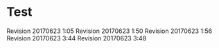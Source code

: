 # Test
Revision 20170623 1:05
Revision 20170623 1:50
Revision 20170623 1:56
Revision 20170623 3:44
Revision 20170623 3:48
